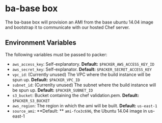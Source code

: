 # ba-base box
The ba-base box will provision an AMI from the base ubuntu 14.04 image and
bootstrap it to communicate with our hosted Chef server.

## Environment Variables
The following variables must be passed to packer:
- `aws_access_key`: Self-explanatory. **Default:** `$PACKER_AWS_ACCESS_KEY_ID`
- `aws_secret_key`: Self-explanator. **Default:** `$PACKER_SECRET_ACCESS_KEY`
- `vpc_id`: (Currently unused) The VPC where the build instance will be spun up.
  **Default:** `$PACKER_VPC_ID`
- `subnet_id`: (Currenlty unused) The subnet where the build instance will be
  spun up. **Default:** `$PACKER_SUBNET_ID`
- `s3_bucket`: Bucket containing the chef validation.pem. **Default:** `$PACKER_S3_BUCKET`
- `aws_region`: The region in which the ami will be built. **Default:** `us-east-1`
- `source_ami`: **Default: ** `ami-fce3c696`, the Ubuntu 14.04 image in us-east-1
